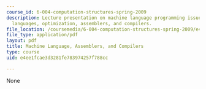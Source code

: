 ```yaml
---
course_id: 6-004-computation-structures-spring-2009
description: Lecture presentation on machine language programming issues, high level
  languages, optimization, assemblers, and compilers.
file_location: /coursemedia/6-004-computation-structures-spring-2009/e4ee1fcae3d3281fe783974257f788cc_MIT6_004s09_lec11.pdf
file_type: application/pdf
layout: pdf
title: Machine Language, Assemblers, and Compilers
type: course
uid: e4ee1fcae3d3281fe783974257f788cc

---
```

None